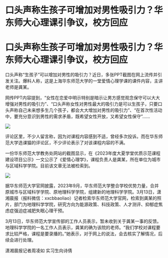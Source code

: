 # 口头声称生孩子可增加对男性吸引力？华东师大心理课引争议，校方回应

# 口头声称生孩子可增加对男性吸引力？华东师大心理课引争议，校方回应

口头声称“生孩子”可以增加对男性的吸引力？近日，多张PPT截图在网上流传并引发关注。爆料人称，这是上海华东师范大学的一堂爱情心理学课的课件内容，主讲老师是龚某。

网传PPT内容提到，“女性在恋爱中明示特别是暗示让男方感觉观念保守可以大大增强对男性的吸引力”、“口头声称女性对男性最大的吸引力是可以生孩子，只要口头声称自己未来想多生几个孩子，都会大大增加对男性的吸引力”、“在首次性活动中，要充分意识到男性的需求矛盾，既希望女性开放，又希望女性保守”……

![](https://inews.gtimg.com/om_bt/O1jvNpQK_DBXkKyIa_DePRp7G34cx5gdufuaIVxpZzXIMAA/1000)

评论区里，不少人留言称，因为对课程内容感到不适，曾经多次投诉。而在华东师范大学选课猫的评论区，不少评论表示了对该课程内容的不满。

一份华东师范大学教务处网站的截图显示，在《2023年度大夏学堂优质示范课程建设项目公示》一文公示了《爱情心理学》，课程负责人是龚某，所在单位为城市与区域科学学院。目前该文章无法被检索到。

![](https://inews.gtimg.com/om_bt/OIlCxvKtXhDIb8YEFjgEn-9ioYyt6p_EPVV4_vld504CUAA/1000)

据华东师范大学官网披露，2023年9月，华东师范大学整合学校优势力量，合并原城市与区域科学学院、原地理科学学院，组建新的地理科学学院。3月13日，潇湘晨报（报料微信：xxcbbaoliao）记者检索华东师范大学官网，检索到龚某的照片，部门为地理科学学院，研究方向为能源政策、科技政策、人才测评、抑郁症焦虑症强迫症减肥失眠心理干预。

3月13日，华东师范大学宣传部的工作人员表示，暂未收到关于龚某一事的反馈。地理科学学院的一名工作人员表示，龚某的确为该院的老师。“我们学校对课程要求比较严格，课程是要录播的。”她表示，对于网上的说法，会去核实了解情况，后续会进行处理。

潇湘晨报记者周凌如 实习生向诗倩

